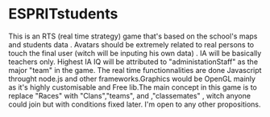 ESPRITstudents
==============

This is an RTS (real time strategy) game that's based on the school's maps and students data . Avatars should be extremely related to real persons to touch the final user (witch will be inputing his own data) . IA will be basically teachers only. Highest IA IQ will be attributed to "administationStaff" as the major "team" in the game. The real time functionnalities are done Javascript throught node.js and other frameworks.Graphics would be OpenGL mainly as it's highly customisable and Free lib.The main concept in this game is to replace "Races" with "Clans","teams", and ,"classemates" , witch anyone could join but with conditions fixed later. I'm open to any other propositions.
